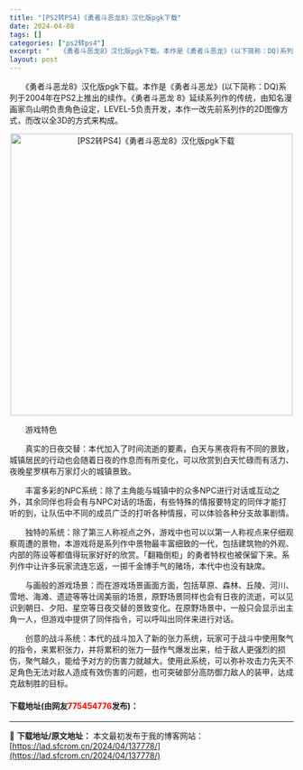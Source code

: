 ```yaml
---
title: "[PS2转PS4]《勇者斗恶龙8》汉化版pgk下载"
date: 2024-04-08
tags: []
categories: ["ps2转ps4"]
excerpt: "　　《勇者斗恶龙8》汉化版pgk下载。本作是《勇者斗恶龙》(以下简称：DQ)系列于2004年在PS2上推出的续作。《勇者斗恶龙 8》延续系列作的传统，由知名漫画家鸟山明负责角色设定，LEVEL-5负责开发，本作一改先前系列作的2D图像方式，而改以全3D的方式来构成。 　　游戏特色 　　真实的日夜交替&hellip;"
layout: post
---
```


 <p>　　《勇者斗恶龙8》汉化版pgk下载。本作是《勇者斗恶龙》(以下简称：DQ)系列于2004年在PS2上推出的续作。《勇者斗恶龙 8》延续系列作的传统，由知名漫画家鸟山明负责角色设定，LEVEL-5负责开发，本作一改先前系列作的2D图像方式，而改以全3D的方式来构成。</p> <p align="center"><img align="" border="0" src="https://lad.sfcrom.cn/wp-content/uploads/2024/04/20240408_6613f7c0b5196.webp" width="500" alt="[PS2转PS4]《勇者斗恶龙8》汉化版pgk下载" /></p> <p>　　游戏特色</p> <p>　　真实的日夜交替：本代加入了时间流逝的要素，白天与黑夜将有不同的景致，城镇居民的行动也会随着日夜的作息而有所变化，可以欣赏到白天忙碌而有活力、夜晚星罗棋布万家灯火的城镇景致。</p> <p>　　丰富多彩的NPC系统：除了主角能与城镇中的众多NPC进行对话或互动之外，其余同伴也将会有与NPC对话的场面，有些特殊的情报要特定的同伴才能打听的到，让队伍中不同的成员广泛的打听各种情报，可以体验各种分支故事剧情。</p> <p>　　独特的系统：除了第三人称视点之外，游戏中也可以以第一人称视点来仔细观察周遭的景物，本游戏将是系列作中景物最丰富细致的一代，包括建筑物的外观、内部的陈设等都值得玩家好好的欣赏。「翻箱倒柜」的勇者特权也被保留下来。系列作中让许多玩家流连忘返，一掷千金博手气的赌场，本代中也没有缺席。</p> <p>　　与画般的游戏场景：而在游戏场景画面方面，包括草原、森林、丘陵、河川、雪地、海滩、遗迹等等壮阔美丽的场景，原野场景同样也会有日夜的流逝，可以见识到朝日、夕阳、星空等日夜交替的景致变化。在原野场景中，一般只会显示出主角一人，但游戏中提供了同伴指令，可以呼叫出同伴来进行对话。</p> <p>　　创意的战斗系统：本代的战斗加入了新的张力系统，玩家可于战斗中使用聚气的指令，来累积张力，并将累积的张力一鼓作气爆发出来，给于敌人更强烈的损伤，聚气越久，能给予对方的伤害力就越大。使用此系统，可以弥补攻击力先天不足角色无法对敌人造成有效伤害的问题，也可突破部分高防御力敌人的装甲，达成克敌制胜的目标。</p> <p><h4>下载地址(由网友<font color="red">775454776</font>发布)：</h4></p> 

---
📖 **下载地址/原文地址：** 本文最初发布于我的博客网站：[https://lad.sfcrom.cn/2024/04/137778/](https://lad.sfcrom.cn/2024/04/137778/)
